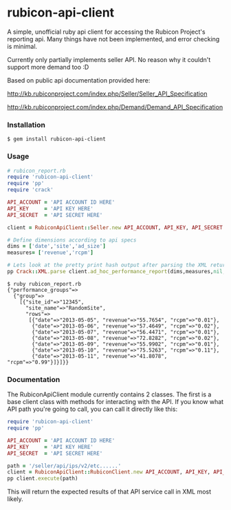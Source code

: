rubicon-api-client
==================

A simple, unofficial ruby api client for accessing the Rubicon Project's reporting api. Many things have not been
implemented, and error checking is minimal.

Currently only partially implements seller API. No reason why it couldn't support more demand too :D

Based on public api documentation provided here:

http://kb.rubiconproject.com/index.php/Seller/Seller_API_Specification

http://kb.rubiconproject.com/index.php/Demand/Demand_API_Specification

### Installation
```
$ gem install rubicon-api-client
```

### Usage
```ruby
# rubicon_report.rb
require 'rubicon-api-client'
require 'pp'
require 'crack'

API_ACCOUNT = 'API ACCOUNT ID HERE'
API_KEY     = 'API KEY HERE'
API_SECRET  = 'API SECRET HERE'

client = RubiconApiClient::Seller.new API_ACCOUNT, API_KEY, API_SECRET

# Define dimensions according to api specs
dims = ['date','site','ad_size']
measures= ['revenue','rcpm']

# Lets look at the pretty print hash output after parsing the XML returned by the api
pp Crack::XML.parse client.ad_hoc_performance_report(dims,measures,nil,'last week')
```

```
$ ruby rubicon_report.rb
{"performance_groups"=>
  {"group"=>
    [{"site_id"=>"12345",
      "site_name"=>"RandomSite",
      "rows"=>
       [{"date"=>"2013-05-05", "revenue"=>"55.7654", "rcpm"=>"0.01"},
        {"date"=>"2013-05-06", "revenue"=>"57.4649", "rcpm"=>"0.02"},
        {"date"=>"2013-05-07", "revenue"=>"56.4471", "rcpm"=>"0.01"},
        {"date"=>"2013-05-08", "revenue"=>"72.8282", "rcpm"=>"0.02"},
        {"date"=>"2013-05-09", "revenue"=>"55.9902", "rcpm"=>"0.01"},
        {"date"=>"2013-05-10", "revenue"=>"75.5263", "rcpm"=>"0.11"},
        {"date"=>"2013-05-11", "revenue"=>"41.8078", "rcpm"=>"0.99"}]}]}}
```

### Documentation

The RubiconApiClient module currently contains 2 classes. The first is a base client class
with methods for interacting with the API. If you know what API path you're going to call,
you can call it directly like this:

```ruby
require 'rubicon-api-client'
require 'pp'

API_ACCOUNT = 'API ACCOUNT ID HERE'
API_KEY     = 'API KEY HERE'
API_SECRET  = 'API SECRET HERE'

path = '/seller/api/ips/v2/etc......'
client = RubiconApiClient::RubiconClient.new API_ACCOUNT, API_KEY, API_SECRET
pp client.execute(path)
```
This will return the expected results of that API service call in XML most likely.
